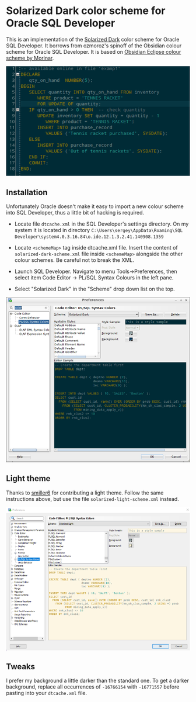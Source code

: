 # Solarized Dark color scheme for Oracle SQL Developer #

This is an implementation of the [Solarized Dark](http://ethanschoonover.com/solarized) color scheme for Oracle SQL Developer.  It borrows from ozmoroz's spinoff of the Obsidian colour scheme for Oracle SQL Developer. It is based on [Obsidian Eclipse colour scheme by Morinar](http://eclipsecolorthemes.org/?view=theme&id=21).

![](screenshots/solarized-dark-sqldev_1.png)

## Installation ##

Unfortunately Oracle doesn't make it easy to import a new colour scheme into SQL Developer, thus a little bit of hacking is required.

- Locate file `dtcache.xml` in the SQL Developer's settings directory. On my system it is located in directory `C:\Users\sergey\AppData\Roaming\SQL Developer\system4.0.3.16.84\o.ide.12.1.3.2.41.140908.1359`

- Locate `<schemeMap>` tag inside dtcache.xml file. Insert the content of `solarized-dark-scheme.xml` file inside `<schemeMap>` alongside the other colour schemes. Be careful not to break the XML.

- Launch SQL Developer. Navigate to menu Tools->Preferences, then select item Code Editor -> PL/SQL Syntax Colours in the left pane.

- Select "Solarized Dark" in the "Scheme" drop down list on the top.

![](screenshots/solarized-dark-sqldev_2.png)

## Light theme

Thanks to [smiller6](https://github.com/smiller6) for contributing a light theme.  Follow the same instructions above, but use the file `solarized-light-scheme.xml` instead.

![](screenshots/solarized-light.png)


## Tweaks ##

I prefer my background a little darker than the standard one.  To get a darker background, replace all occurrences of `-16766154` with `-16771557` before pasting into your `dtcache.xml` file.
